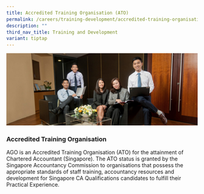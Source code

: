 ```yaml
---
title: Accredited Training Organisation (ATO)
permalink: /careers/training-development/accredited-training-organisation/
description: ""
third_nav_title: Training and Development
variant: tiptap
---
```

![](/images/HR%20Banner.jpg)

### Accredited Training Organisation

AGO is an Accredited Training Organisation (ATO) for the attainment of Chartered Accountant (Singapore). The ATO status is granted by the Singapore Accountancy Commission to organisations that possess the appropriate standards of staff training, accountancy resources and development for Singapore CA Qualifications candidates to fulfill their Practical Experience.